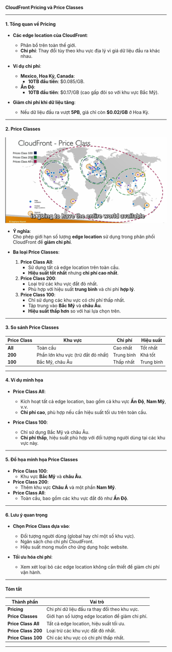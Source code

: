 **CloudFront Pricing và Price Classes**

---

#### **1. Tổng quan về Pricing**

- **Các edge location của CloudFront**:

  - Phân bổ trên toàn thế giới.
  - **Chi phí**: Thay đổi tùy theo khu vực địa lý vì giá dữ liệu đầu ra khác nhau.

- **Ví dụ chi phí**:

  - **Mexico, Hoa Kỳ, Canada**:
    - **10TB đầu tiên**: $0.085/GB.
  - **Ấn Độ**:
    - **10TB đầu tiên**: $0.17/GB (cao gấp đôi so với khu vực Bắc Mỹ).

- **Giảm chi phí khi dữ liệu tăng**:
  - Nếu dữ liệu đầu ra vượt **5PB**, giá chỉ còn **$0.02/GB** ở Hoa Kỳ.

---

#### **2. Price Classes**

![alt text](image/price.png)

- **Ý nghĩa**:  
  Cho phép giới hạn số lượng **edge location** sử dụng trong phân phối CloudFront để **giảm chi phí**.

- **Ba loại Price Classes**:
  1. **Price Class All**:
     - Sử dụng tất cả edge location trên toàn cầu.
     - **Hiệu suất tốt nhất** nhưng **chi phí cao nhất**.
  2. **Price Class 200**:
     - Loại trừ các khu vực đắt đỏ nhất.
     - Phù hợp với hiệu suất **trung bình** và chi phí **hợp lý**.
  3. **Price Class 100**:
     - Chỉ sử dụng các khu vực có chi phí thấp nhất.
     - Tập trung vào **Bắc Mỹ** và **châu Âu**.
     - **Hiệu suất thấp hơn** so với hai lựa chọn trên.

---

#### **3. So sánh Price Classes**

| **Price Class** | **Khu vực**                        | **Chi phí** | **Hiệu suất** |
| --------------- | ---------------------------------- | ----------- | ------------- |
| **All**         | Toàn cầu                           | Cao nhất    | Tốt nhất      |
| **200**         | Phần lớn khu vực (trừ đắt đỏ nhất) | Trung bình  | Khá tốt       |
| **100**         | Bắc Mỹ, châu Âu                    | Thấp nhất   | Trung bình    |

---

#### **4. Ví dụ minh họa**

- **Price Class All**:

  - Kích hoạt tất cả edge location, bao gồm cả khu vực **Ấn Độ**, **Nam Mỹ**, v.v.
  - **Chi phí cao**, phù hợp nếu cần hiệu suất tối ưu trên toàn cầu.

- **Price Class 100**:
  - Chỉ sử dụng Bắc Mỹ và châu Âu.
  - **Chi phí thấp**, hiệu suất phù hợp với đối tượng người dùng tại các khu vực này.

---

#### **5. Đồ họa minh họa Price Classes**

- **Price Class 100**:
  - Khu vực **Bắc Mỹ** và **châu Âu**.
- **Price Class 200**:
  - Thêm khu vực **Châu Á** và một phần **Nam Mỹ**.
- **Price Class All**:
  - Toàn cầu, bao gồm các khu vực đắt đỏ như **Ấn Độ**.

---

#### **6. Lưu ý quan trọng**

- **Chọn Price Class dựa vào**:

  - Đối tượng người dùng (global hay chỉ một số khu vực).
  - Ngân sách cho chi phí CloudFront.
  - Hiệu suất mong muốn cho ứng dụng hoặc website.

- **Tối ưu hóa chi phí**:
  - Xem xét loại bỏ các edge location không cần thiết để giảm chi phí vận hành.

---

#### **Tóm tắt**

| Thành phần          | Vai trò                                          |
| ------------------- | ------------------------------------------------ |
| **Pricing**         | Chi phí dữ liệu đầu ra thay đổi theo khu vực.    |
| **Price Classes**   | Giới hạn số lượng edge location để giảm chi phí. |
| **Price Class All** | Tất cả edge location, hiệu suất tối ưu.          |
| **Price Class 200** | Loại trừ các khu vực đắt đỏ nhất.                |
| **Price Class 100** | Chỉ các khu vực có chi phí thấp nhất.            |

---
